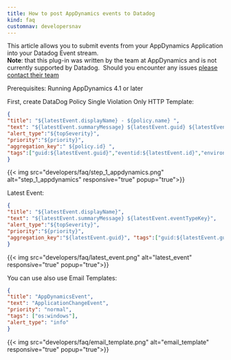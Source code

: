 ```yaml
---
title: How to post AppDynamics events to Datadog
kind: faq
customnav: developersnav
---
```


This article allows you to submit events from your AppDynamics Application into your Datadog Event stream.  
**Note**: that this plug-in was written by the team at AppDynamics and is not currently supported by Datadog.  Should you encounter any issues [please contact their team](https://www.appdynamics.com/support/)

Prerequisites: Running AppDynamics 4.1 or later

First, create DataDog Policy Single Violation Only HTTP Template:

```json
{
"title": "${latestEvent.displayName} - ${policy.name} ",
"text": "${latestEvent.summaryMessage} ${latestEvent.guid} ${latestEvent.eventTypeKey} Policy Name - ${policy.name} Policy ID - ${policy.id}  Policy Digest : ${policy.digest} ${policy.digestDurationInMins} ",
"alert_type":"${topSeverity}",
"priority":"${priority}",
"aggregation_key":" ${policy.id} ", 
"tags":["guid:${latestEvent.guid}","eventid:${latestEvent.id}","environment:${Environment}","os:${OS}","platform:${Platform}"] 
}
```

{{< img src="developers/faq/step_1_appdynamics.png" alt="step_1_appdynamics" responsive="true" popup="true">}}

Latest Event:
```json
{
"title": "${latestEvent.displayName}",
"text": "${latestEvent.summaryMessage} ${latestEvent.eventTypeKey}",
"alert_type":"${topSeverity}",
"priority":"${priority}",
"aggregation_key":"${latestEvent.guid}", "tags":["guid:${latestEvent.guid}","eventid:${latestEvent.id}","environment:${Environment}","os:${OS}","platform:${Platform}"] 
}
```

{{< img src="developers/faq/latest_event.png" alt="latest_event" responsive="true" popup="true">}}

You can use also use Email Templates:

```json
{
"title": "AppDynamicsEvent",
"text": "ApplicationChangeEvent",
"priority": "normal",
"tags": ["os:windows"],
"alert_type": "info"
}
```

{{< img src="developers/faq/email_template.png" alt="email_template" responsive="true" popup="true">}}